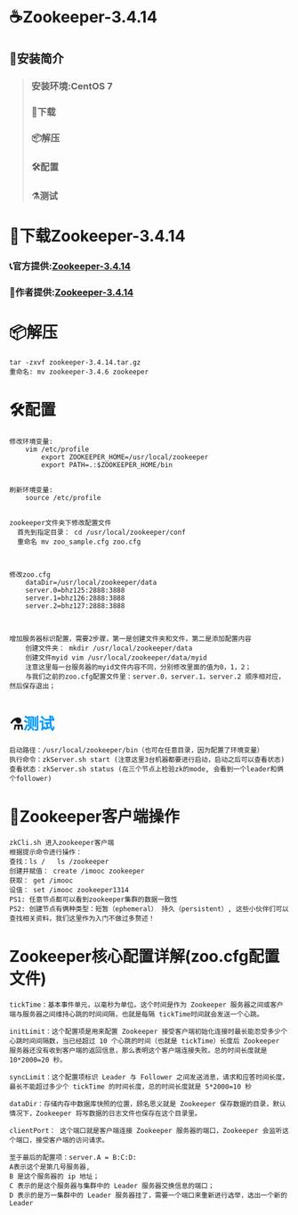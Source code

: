 # ☕Zookeeper-3.4.14
## 🧭安装简介
> ### 安装环境:CentOS 7
> ### 🚬下载
> ### 📦解压
> ### 🛠配置
> ### ⚗测试
# 🚬下载Zookeeper-3.4.14
 ###  📞官方提供:[Zookeeper-3.4.14](https://www.oracle.com/java/technologies/javase/javase-jdk8-downloads.html)
 ###  🤝作者提供:[Zookeeper-3.4.14](https://shushun.oss-cn-shenzhen.aliyuncs.com/software/jdk-8u191-linux-x64.tar.gz)
# 📦解压
    tar -zxvf zookeeper-3.4.14.tar.gz
    重命名: mv zookeeper-3.4.6 zookeeper
    
# 🛠配置 
    修改环境变量:
        vim /etc/profile
            export ZOOKEEPER_HOME=/usr/local/zookeeper
            export PATH=.:$ZOOKEEPER_HOME/bin
            
            
    刷新环境变量:
        source /etc/profile
        
        
    zookeeper文件夹下修改配置文件
      首先到指定目录： cd /usr/local/zookeeper/conf
      重命名 mv zoo_sample.cfg zoo.cfg
      
      
      
    修改zoo.cfg
        dataDir=/usr/local/zookeeper/data
        server.0=bhz125:2888:3888
        server.1=bhz126:2888:3888
        server.2=bhz127:2888:3888
        
        
        
    增加服务器标识配置，需要2步骤，第一是创建文件夹和文件，第二是添加配置内容
        创建文件夹： mkdir /usr/local/zookeeper/data
        创建文件myid vim /usr/local/zookeeper/data/myid
        注意这里每一台服务器的myid文件内容不同，分别修改里面的值为0，1，2；
        与我们之前的zoo.cfg配置文件里：server.0，server.1，server.2 顺序相对应，然后保存退出；
 # ⚗<font color=#0099ff>测试</font> 
    启动路径：/usr/local/zookeeper/bin（也可在任意目录，因为配置了环境变量）
    执行命令：zkServer.sh start (注意这里3台机器都要进行启动，启动之后可以查看状态)
    查看状态：zkServer.sh status (在三个节点上检验zk的mode, 会看到一个leader和俩个follower)
 # 👦Zookeeper客户端操作
    zkCli.sh 进入zookeeper客户端
    根据提示命令进行操作： 
    查找：ls /   ls /zookeeper
    创建并赋值： create /imooc zookeeper
    获取： get /imooc 
    设值： set /imooc zookeeper1314 
    PS1: 任意节点都可以看到zookeeper集群的数据一致性
    PS2: 创建节点有俩种类型：短暂（ephemeral） 持久（persistent）, 这些小伙伴们可以查找相关资料，我们这里作为入门不做过多赘述！
 # Zookeeper核心配置详解(zoo.cfg配置文件)
    tickTime：基本事件单元，以毫秒为单位。这个时间是作为 Zookeeper 服务器之间或客户端与服务器之间维持心跳的时间间隔，也就是每隔 tickTime时间就会发送一个心跳。
    				
    initLimit：这个配置项是用来配置 Zookeeper 接受客户端初始化连接时最长能忍受多少个心跳时间间隔数，当已经超过 10 个心跳的时间（也就是 tickTime）长度后 Zookeeper 服务器还没有收到客户端的返回信息，那么表明这个客户端连接失败。总的时间长度就是 10*2000=20 秒。
    		
    syncLimit：这个配置项标识 Leader 与 Follower 之间发送消息，请求和应答时间长度，最长不能超过多少个 tickTime 的时间长度，总的时间长度就是 5*2000=10 秒
    				
    dataDir：存储内存中数据库快照的位置，顾名思义就是 Zookeeper 保存数据的目录，默认情况下，Zookeeper 将写数据的日志文件也保存在这个目录里。
       
    clientPort： 这个端口就是客户端连接 Zookeeper 服务器的端口，Zookeeper 会监听这个端口，接受客户端的访问请求。
    
    至于最后的配置项：server.A = B:C:D: 
    A表示这个是第几号服务器,
    B 是这个服务器的 ip 地址；
    C 表示的是这个服务器与集群中的 Leader 服务器交换信息的端口；
    D 表示的是万一集群中的 Leader 服务器挂了，需要一个端口来重新进行选举，选出一个新的 Leader